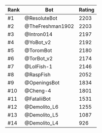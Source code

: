 Rank|Bot|Rating
---|---|---
#1|@ResoluteBot|2203
#2|@TheFreshman1902|2203
#3|@Intron014|2197
#4|@YoBot_v2|2192
#5|@ToromBot|2180
#6|@TorBot_v2|2174
#7|@LolFish-1|2146
#8|@RaspFish|2052
#9|@OpeningsBot|1834
#10|@Cheng-4|1801
#11|@FataliiBot|1531
#12|@Demolito_L6|1255
#13|@Demolito_L5|1087
#14|@Demolito_L4|926
